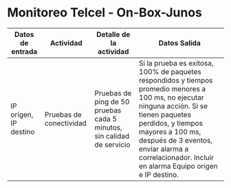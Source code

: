# Monitoreo Telcel - On-Box-Junos

| Datos de entrada        | Actividad              | Detalle de la actividad                                                         | Datos Salida                                                                                  |
|-------------------------|------------------------|----------------------------------------------------------------------------------|----------------------------------------------------------------------------------------------|
| IP orígen, IP destino   | Pruebas de conectividad | Pruebas de ping de 50 pruebas cada 5 minutos, sin calidad de servicio            | Si la prueba es exitosa, 100% de paquetes respondidos y tiempos promedio menores a 100 ms, no ejecutar ninguna acción. Si se tienen paquetes perdidos, y tiempos mayores a 100 ms, después de 3 eventos, enviar alarma a correlacionador. Incluir en alarma Equipo origen e IP destino. |
